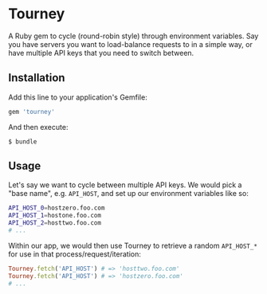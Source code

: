 # Tourney

A Ruby gem to cycle (round-robin style) through environment variables. Say you have servers you want to load-balance requests to in a simple way, or have multiple API keys that you need to switch between.

## Installation

Add this line to your application's Gemfile:

```ruby
gem 'tourney'
```

And then execute:

    $ bundle

## Usage

Let's say we want to cycle between multiple API keys. We would pick a "base name", e.g. `API_HOST`, and set up our environment variables like so:

```bash
API_HOST_0=hostzero.foo.com
API_HOST_1=hostone.foo.com
API_HOST_2=hosttwo.foo.com
# ...
```

Within our app, we would then use Tourney to retrieve a random `API_HOST_*` for use in that process/request/iteration:

```ruby
Tourney.fetch('API_HOST') # => 'hosttwo.foo.com'
Tourney.fetch('API_HOST') # => 'hostzero.foo.com'
# ...
```
